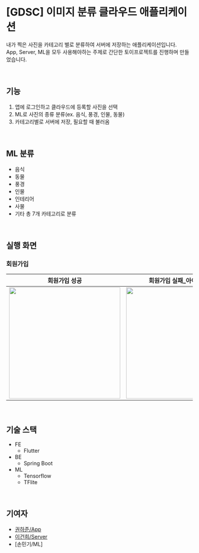 # [GDSC] 이미지 분류 클라우드 애플리케이션

내가 찍은 사진을 카테고리 별로 분류하여 서버에 저장하는 애플리케이션입니다.<br>
App, Server, ML을 모두 사용해야하는 주제로 간단한 토이프로젝트를 진행하며 만들었습니다.

<br>

## 기능
1. 앱에 로그인하고 클라우드에 등록할 사진을 선택
2. ML로 사진의 종류 분류(ex. 음식, 풍경, 인물, 동물)
3. 카테고리별로 서버에 저장, 필요할 때 불러옴

<br>

## ML 분류
- 음식
- 동물
- 풍경
- 인물
- 인테리어
- 사물
- 기타
총 7개 카테고리로 분류

<br>

## 실행 화면
### 회원가입
|회원가입 성공|회원가입 실패_아이디 중복|회원가입 실패_패스워드 불일치|
|----------|----------|----------|
|<img width="300" src="https://user-images.githubusercontent.com/64102831/227734438-688ad581-73b7-4283-b194-42e935cbc01e.mp4"/>|<img width="300" src="https://user-images.githubusercontent.com/64102831/227734439-514353ab-28b1-4a44-90ae-88c4db8928f9.mp4"/>|<img width="300" src="https://user-images.githubusercontent.com/64102831/227734440-bbec6460-dcba-499a-8a77-80c99ffea8eb.mp4"/>|

<br>

## 기술 스택
- FE
  - Flutter
- BE
  - Spring Boot
- ML
  - Tensorflow
  - TFlite

<br>

## 기여자
- [권하준/App](https://github.com/haZuny)
- [이건희/Server](https://github.com/GeonHui2)
- [손민기/ML]
